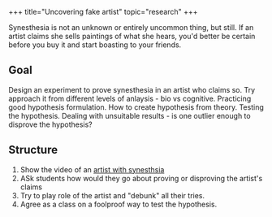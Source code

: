 +++
title="Uncovering fake artist"
topic="research"
+++

Synesthesia is not an unknown or entirely uncommon thing, but still. If an artist claims she sells paintings of what she hears, you'd better be certain before you buy it and start boasting to your friends.

## Goal
Design an experiment to prove synesthesia in an artist who claims so. Try approach it from different levels of anlaysis - bio vs cognitive. Practicing good hypothesis formulation. How to create hypothesis from theory. Testing the hypothesis.
Dealing with unsuitable results - is one outlier enough to disprove the hypothesis?

## Structure

1. Show the video of an [artist with synesthsia](https://www.youtube.com/watch?v=zbh7tAnwLCY)
2. ASk students how would they go about proving or disproving the artist's claims
3. Try to play role of the artist and "debunk" all their tries.
4. Agree as a class on a foolproof way to test the hypothesis.
